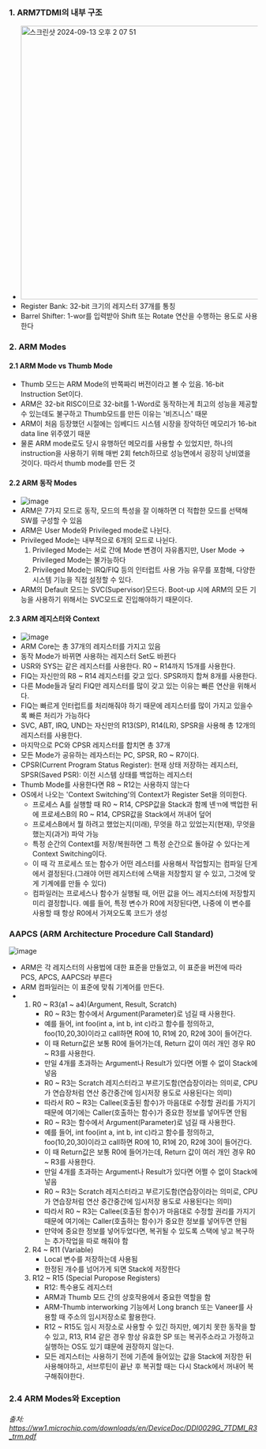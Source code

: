 ### 1. ARM7TDMI의 내부 구조

- <img width="554" alt="스크린샷 2024-09-13 오후 2 07 51" src="https://github.com/user-attachments/assets/8b63ff3f-82fb-4dc4-ab26-80df352632e6">
- Register Bank: 32-bit 크기의 레지스터 37개를 통칭
- Barrel Shifter: 1-wor를 입력받아 Shift 또는 Rotate 연산을 수행하는 용도로 사용한다

### 2. ARM Modes

#### 2.1 ARM Mode vs Thumb Mode
- Thumb 모드는 ARM Mode의 반쪽짜리 버전이라고 볼 수 있음. 16-bit Instruction Set이다.
- ARM은 32-bit RISC이므로 32-bit를 1-Word로 동작하는게 최고의 성능을 제공할 수 있는데도 불구하고 Thumb모드를 만든 이유는 '비즈니스' 때문
- ARM이 처음 등장했던 시절에는 임베디드 시스템 시장을 장악하던 메모리가 16-bit data line 위주였기 때문
- 물론 ARM mode로도 당시 유행하던 메모리를 사용할 수 있었지만, 하나의 instruction을 사용하기 위해 매번 2회 fetch하므로 성능면에서 굉장히 낭비였을 것이다. 따라서 thumb mode를 만든 것

#### 2.2 ARM 동작 Modes
- ![image](https://github.com/user-attachments/assets/5e5db890-bd80-45f0-b92f-373904ceec67)
- ARM은 7가지 모드로 동작, 모드의 특성을 잘 이해하면 더 적합한 모드를 선택해 SW를 구성할 수 있음
- ARM은 User Mode와 Privileged mode로 나뉜다.
- Privileged Mode는 내부적으로 6개의 모드로 나뉜다.
  1. Privileged Mode는 서로 간에 Mode 변경이 자유롭지만, User Mode -> Privileged Mode는 불가능하다
  2. Privileged Mode는 IRQ/FIQ 등의 인터럽트 사용 가능 유무를 포함해, 다양한 시스템 기능을 직접 설정할 수 있다.
- ARM의 Default 모드는 SVC(Supervisor)모드다. Boot-up 시에 ARM의 모든 기능을 사용하기 위해서는 SVC모드로 진입해야하기 때문이다.

#### 2.3 ARM 레지스터와 Context
- ![image](https://github.com/user-attachments/assets/0dd128b5-4e66-4db3-96fa-4511cd342a50)
- ARM Core는 총 37개의 레지스터를 가지고 있음
- 동작 Mode가 바뀌면 사용하는 레지스터 Set도 바뀐다
- USR와 SYS는 같은 레지스터를 사용한다. R0 ~ R14까지 15개를 사용한다.
- FIQ는 자신만의 R8 ~ R14 레지스터를 갖고 있다. SPSR까지 합쳐 8개를 사용한다.
- 다른 Mode들과 달리 FIQ만 레지스터를 많이 갖고 있는 이유는 빠른 연산을 위해서다.
- FIQ는 빠르게 인터럽트를 처리해줘야 하기 때문에 레지스터를 많이 가지고 있을수록 빠른 처리가 가능하다
- SVC, ABT, IRQ, UND는 자신만의 R13(SP), R14(LR), SPSR을 사용해 총 12개의 레지스터를 사용한다.
- 마지막으로 PC와 CPSR 레지스터를 합치면 총 37개
- 모든 Mode가 공유하는 레자스터는 PC, SPSR, R0 ~ R7이다.
- CPSR(Current Program Status Register): 현재 상태 저장하는 레지스터, SPSR(Saved PSR): 이전 시스템 상태를 백업하는 레지스터
- Thumb Mode를 사용한다면 R8 ~ R12는 사용하지 않는다
- OS에서 나오는 'Context Switching'의 Context가 Register Set을 의미한다.
  - 프로세스 A를 실행할 때 R0 ~ R14, CPSP값을 Stack과 함께 녠ㄲ에 백업한 뒤에 프로세스B의 R0 ~ R14, CPSR값을 Stack에서 꺼내어 덮어 
  - 프로세스B에서 뭘 하려고 했었는지(미래), 무엇을 하고 있었는지(현재), 무엇을 했는지(과거) 파악 가능
  - 특정 순간의 Context를 저장/복원하면 그 특정 순간으로 돌아갈 수 있다는게 Context Switching이다.
  - 이 때 각 프로세스 또는 함수가 어떤 레스터를 사용해서 작업할지는 컴파일 단게에서 결정된다.(그래야 어떤 레지스터에 스택을 저장할지 알 수 있고, 그것에 맞게 기계에를 만들 수 있다)
  -  컴파일러는 프로세스나 함수가 실행될 때, 어떤 값을 어느 레지스터에 저장할지 미리 결정합니다. 예를 들어, 특정 변수가 R0에 저장된다면, 나중에 이 변수를 사용할 때 항상 R0에서 가져오도록 코드가 생성


### AAPCS (ARM Architecture Procedure Call Standard)
![image](https://github.com/user-attachments/assets/bdd32193-a77e-48d9-a331-ec53cb2c43ce)
- ARM은 각 레지스터의 사용법에 대한 표준을 만들었고, 이 표준을 버전에 따라 PCS, APCS, AAPCS라 부른다
- ARM 컴파일러는 이 표준에 맞춰 기계어를 만든다.
- 1. R0 ~ R3(a1 ~ a4)(Argument, Result, Scratch)
     - R0 ~ R3는 함수에서 Argument(Parameter)로 넘길 때 사용한다.
     - 예를 들어, int foo(int a, int b, int c)라고 함수를 정의하고, foo(10,20,30)이라고 call하면 R0에 10, R1에 20, R2에 30이 들어간다.
     - 이 때  Return값은 보통 R0에 들어가는데, Return 값이 여러 개인 경우 R0 ~ R3를 사용한다.
     - 만일 4개를 초과하는 Argument나 Result가 있다면 어쩔 수 없이 Stack에 넣음
     - R0 ~ R3는 Scratch 레지스터라고 부르기도함(연습장이라는 의미로, CPU가 연습장처럼 연산 중간중간에 임시저장 용도로 사용된다는 의미)
     - 따라서 R0 ~ R3는 Callee(호출된 함수)가 마음대로 수정할 권리를 가지기 때문에 여기에는 Caller(호출하는 함수)가 중요한 정보를 넣어두면 안됨
     - R0 ~ R3는 함수에서 Argument(Parameter)로 넘길 때 사용한다.
     - 예를 들어, int foo(int a, int b, int c)라고 함수를 정의하고, foo(10,20,30)이라고 call하면 R0에 10, R1에 20, R2에 30이 들어간다.
     - 이 때  Return값은 보통 R0에 들어가는데, Return 값이 여러 개인 경우 R0 ~ R3를 사용한다.
     - 만일 4개를 초과하는 Argument나 Result가 있다면 어쩔 수 없이 Stack에 넣음
     - R0 ~ R3는 Scratch 레지스터라고 부르기도함(연습장이라는 의미로, CPU가 연습장처럼 연산 중간중간에 임시저장 용도로 사용된다는 의미)
     - 따라서 R0 ~ R3는 Callee(호출된 함수)가 마음대로 수정할 권리를 가지기 때문에 여기에는 Caller(호출하는 함수)가 중요한 정보를 넣어두면 안됨
     - 만약에 중요한 정보를 넣어두었다면, 복귀될 수 있도록 스택에 넣고 복구하는 추가작업을 따로 해줘야 함
  2. R4 ~ R11 (Variable)
     - Local 변수를 저장하는데 사용됨
     - 한정된 개수를 넘어가게 되면 Stack에 저장한다
  3. R12 ~ R15 (Special Puropose Registers)
     - R12: 특수용도 레지스터
     - ARM과 Thumb 모드 간의 상호작용에서 중요한 역할을 함
     - ARM-Thumb interworking 기능에서 Long branch 또는 Vaneer를 사용할 때 주소의 임시저장소로 활용한다.
     - R12 ~ R15도 임시 저장소로 사용할 수 있긴 하지만, 예기치 못한 동작을 할 수 있고, R13, R14 같은 경우 항상 유효한 SP 또는 복귀주소라고 가정하고 실행하는 OS도 있기 떄문에 권장하지 않는다.
     - 모든 레지스터는 사용하기 전에 기존에 들어있는 값을 Stack에 저장한 뒤 사용해야하고, 서브루틴이 끝난 후 복귀할 때는 다시 Stack에서 꺼내어 복구해줘야한다.

### 2.4 ARM Modes와 Exception









###### 출처: https://ww1.microchip.com/downloads/en/DeviceDoc/DDI0029G_7TDMI_R3_trm.pdf
